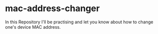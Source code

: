 # mac-address-changer
In this Repository I'll be practising and let you know about how to change one's device MAC address.
